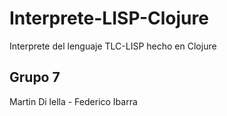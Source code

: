 # Interprete-LISP-Clojure

Interprete del lenguaje TLC-LISP hecho en Clojure

## Grupo 7
Martin Di lella - Federico Ibarra